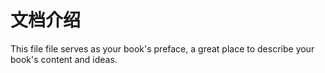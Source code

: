 # 文档介绍

This file file serves as your book's preface, a great place to describe your book's content and ideas.

